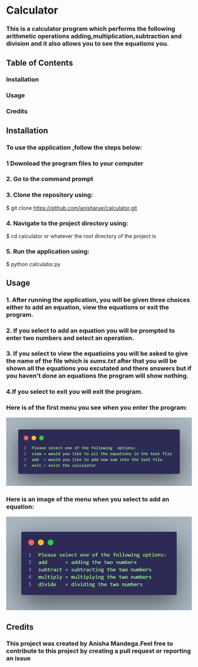 # Calculator

### This is a calculator program which performs the following  arithmetic operations adding,multiplication,subtraction and division and it also allows you to see the equations you.

## Table of Contents
### Installation
### Usage
### Credits

## Installation
### To use the application ,follow the steps below:

### 1 Download the program files to your computer

### 2. Go  to the command prompt

### 3. Clone the repository using:
$ git clone https://github.com/anisharue/calculator.git

### 4. Navigate to the project directory using:
$ cd calculator or whatever the root directory of the project is

### 5. Run the application using:
$ python calculator.py

## Usage

### 1. After running the application, you will be given three choices either to add an equation, view the equations or exit the program.
### 2. If you select to add an equation you will be prompted to enter two numbers and select an operation.
### 3. If you select to view the equatioins you will be asked to give the name of the file which is ***sums.txt*** after that you will be shown all the equations you excutated and there answers but if you haven't done an equations the program will show nothing.
### 4.If you select to exit you will exit the program.
### Here is of the first menu you see when you enter the program:
![GitHub Logo](/images/img1.png)

### Here is an image of the menu when you select to add an equation:
![GitHub Logo](/images/img2.png)


## Credits
### This project was created by Anisha Mandega.Feel free to contribute to this project by creating a pull request or reporting an issue
